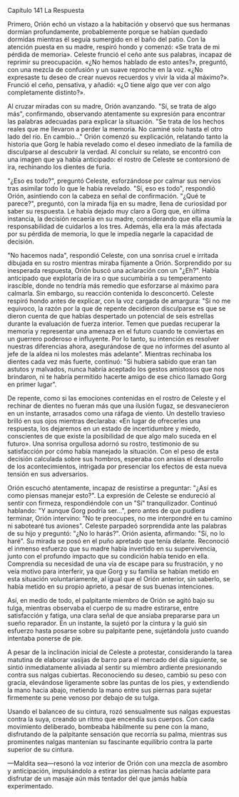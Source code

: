 
Capítulo 141 La Respuesta

Primero, Orión echó un vistazo a la habitación y observó que sus hermanas dormían profundamente, probablemente porque se habían quedado dormidas mientras él seguía sumergido en el baño del patio. Con la atención puesta en su madre, respiró hondo y comenzó: «Se trata de mi pérdida de memoria». Celeste frunció el ceño ante sus palabras, incapaz de reprimir su preocupación. «¿No hemos hablado de esto antes?», preguntó, con una mezcla de confusión y un suave reproche en la voz. «¿No expresaste tu deseo de crear nuevos recuerdos y vivir la vida al máximo?». Frunció el ceño, pensativa, y añadió: «¿O tiene algo que ver con algo completamente distinto?».

Al cruzar miradas con su madre, Orión avanzando. "Sí, se trata de algo más", confirmando, observando atentamente su expresión para encontrar las palabras adecuadas para explicar la situación. "Se trata de los hechos reales que me llevaron a perder la memoria. No caminé solo hasta el otro lado del río. En cambio..." Orión comenzó su explicación, relatando tanto la historia que Gorg le había revelado como el deseo inmediato de la familia de disculparse al descubrir la verdad. Al concluir su relato, se encontró con una imagen que ya había anticipado: el rostro de Celeste se contorsionó de ira, rechinando los dientes de furia.

"¿Eso es todo?", preguntó Celeste, esforzándose por calmar sus nervios tras asimilar todo lo que le había revelado. "Sí, eso es todo", respondió Orión, asintiendo con la cabeza en señal de confirmación. "¿Qué te parece?", preguntó, con la mirada fija en su madre, llena de curiosidad por saber su respuesta. Le había dejado muy claro a Gorg que, en última instancia, la decisión recaería en su madre, considerando que ella asumía la responsabilidad de cuidarlos a los tres. Además, ella era la más afectada por su pérdida de memoria, lo que le impedía negarle la capacidad de decisión.

"No hacemos nada", respondió Celeste, con una sonrisa cruel e irritada dibujada en su rostro mientras miraba fijamente a Orión. Sorprendido por su inesperada respuesta, Orión buscó una aclaración con un "¿Eh?". Había anticipado que explotaría de ira o que sucumbiría a su temperamento irascible, donde no tendría más remedio que esforzarse al máximo para calmarla. Sin embargo, su reacción contenida lo desconcertó. Celeste respiró hondo antes de explicar, con la voz cargada de amargura: "Si no me equivoco, la razón por la que de repente decidieron disculparse es que se dieron cuenta de que habías despertado un potencial de seis estrellas durante la evaluación de fuerza interior. Temen que puedas recuperar la memoria y representar una amenaza en el futuro cuando te conviertas en un guerrero poderoso e influyente. Por lo tanto, su intención es resolver nuestras diferencias ahora, asegurándose de que no informes del asunto al jefe de la aldea ni los molestes más adelante". Mientras rechinaba los dientes cada vez más fuerte, continuó: "Si hubiera sabido que eran tan astutos y malvados, nunca habría aceptado los gestos amistosos que nos brindaron, ni te habría permitido hacerte amigo de ese chico llamado Gorg en primer lugar".

De repente, como si las emociones contenidas en el rostro de Celeste y el rechinar de dientes no fueran más que una ilusión fugaz, se desvanecieron en un instante, arrasados ​​como una ráfaga de viento. Un destello travieso brilló en sus ojos mientras declaraba: «En lugar de ofrecerles una respuesta, los dejaremos en un estado de incertidumbre y miedo, conscientes de que existe la posibilidad de que algo malo suceda en el futuro». Una sonrisa orgullosa adornó su rostro, testimonio de su satisfacción por cómo había manejado la situación. Con el peso de esta decisión calculada sobre sus hombros, esperaba con ansias el desarrollo de los acontecimientos, intrigada por presenciar los efectos de esta nueva tensión en sus adversarios.

Orión escuchó atentamente, incapaz de resistirse a preguntar: "¿Así es como piensas manejar esto?". La expresión de Celeste se endureció al sentir con firmeza, respondiéndole con un "Sí" tranquilizador. Continuó hablando: "Y aunque Gorg podría ser...", pero antes de que pudiera terminar, Orión intervino: "No te preocupes, no me interpondré en tu camino ni sabotearé tus aviones". Celeste parpadeó sorprendida ante las palabras de su hijo y preguntó: "¿No lo harás?". Orión asienta, afirmando: "Sí, no lo haré". Su mirada se posó en el puño apretado que tenía delante. Reconoció el inmenso esfuerzo que su madre había invertido en su supervivencia, junto con el profundo impacto que su condición había tenido en ella. Comprendía su necesidad de una vía de escape para su frustración, y no veía motivo para interferir, ya que Gorg y su familia se habían metido en esta situación voluntariamente, al igual que el Orión anterior, sin saberlo, se había metido en su propio aprieto, a pesar de sus buenas intenciones.

Así, en medio de todo, el palpitante miembro de Orión se agitó bajo su tulga, mientras observaba el cuerpo de su madre estirarse, entre satisfacción y fatiga, una clara señal de que ansiaba prepararse para un sueño reparador. En un instante, la sujetó por la cintura y la guió sin esfuerzo hasta posarse sobre su palpitante pene, sujetándola justo cuando intentaba ponerse de pie.

A pesar de la inclinación inicial de Celeste a protestar, considerando la tarea matutina de elaborar vasijas de barro para el mercado del día siguiente, se sintió inmediatamente aliviada al sentir su miembro ardiente presionando contra sus nalgas cubiertas. Reconociendo su deseo, cambió su peso con gracia, elevándose ligeramente sobre las puntas de los pies, y extendiendo la mano hacia abajo, metiendo la mano entre sus piernas para sujetar firmemente su pene venoso por debajo de su tulga.

Usando el balanceo de su cintura, rozó sensualmente sus nalgas expuestas contra la suya, creando un ritmo que encendía sus cuerpos. Con cada movimiento deliberado, bombeaba hábilmente su pene con la mano, disfrutando de la palpitante sensación que recorría su palma, mientras sus prominentes nalgas mantenían su fascinante equilibrio contra la parte superior de su cintura.

—Maldita sea—resonó la voz interior de Orión con una mezcla de asombro y anticipación, impulsándolo a estirar las piernas hacia adelante para disfrutar de un masaje aún más tentador del que jamás había experimentado.